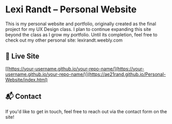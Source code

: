 # Lexi Randt – Personal Website 

This is my personal website and portfolio, originally created as the final project for my UX Design class. 
I plan to continue expanding this site beyond the class as I grow my portfolio.
Until its completion, feel free to check out my other personal site: lexirandt.weebly.com

## 🚀 Live Site
[[https://your-username.github.io/your-repo-name/](https://your-username.github.io/your-repo-name/)](https://ae21rand.github.io/Personal-Website/index.html)

## 📬 Contact
If you'd like to get in touch, feel free to reach out via the contact form on the site!
